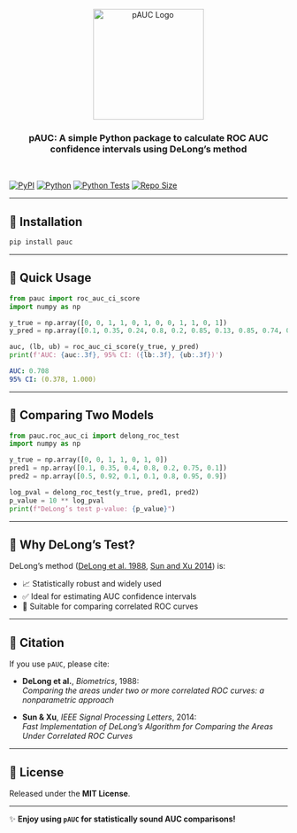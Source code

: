 <p align="center">
  <img src="assets/logo.png" alt="pAUC Logo" width="200"/>
</p>

<h3 align="center">
pAUC: A simple Python package to calculate ROC AUC confidence intervals using DeLong’s method
</h3>



<br/>

[![PyPI](https://img.shields.io/pypi/v/pauc.svg)](https://pypi.org/project/pauc/)
[![Python](https://img.shields.io/pypi/pyversions/pauc.svg)](https://pypi.org/project/pauc)
[![Python Tests](https://github.com/srijitseal/pauc/actions/workflows/ci.yml/badge.svg)](https://github.com/srijitseal/pauc/actions/workflows/ci.yml)
[![Repo Size](https://img.shields.io/github/repo-size/srijitseal/pauc.svg)](https://pypi.org/project/pauc/)


---

## 📌 Installation

```bash
pip install pauc
```

---

## 📌 Quick Usage

```python
from pauc import roc_auc_ci_score
import numpy as np

y_true = np.array([0, 0, 1, 1, 0, 1, 0, 0, 1, 1, 0, 1])
y_pred = np.array([0.1, 0.35, 0.24, 0.8, 0.2, 0.85, 0.13, 0.85, 0.74, 0.58, 0.71, 0.25])

auc, (lb, ub) = roc_auc_ci_score(y_true, y_pred)
print(f'AUC: {auc:.3f}, 95% CI: ({lb:.3f}, {ub:.3f})')
```

```yaml
AUC: 0.708
95% CI: (0.378, 1.000)
```

---

## 📌 Comparing Two Models

```python
from pauc.roc_auc_ci import delong_roc_test
import numpy as np

y_true = np.array([0, 0, 1, 1, 0, 1, 0])
pred1 = np.array([0.1, 0.35, 0.4, 0.8, 0.2, 0.75, 0.1])
pred2 = np.array([0.5, 0.92, 0.1, 0.1, 0.8, 0.95, 0.9])

log_pval = delong_roc_test(y_true, pred1, pred2)
p_value = 10 ** log_pval
print(f"DeLong’s test p-value: {p_value}")
```

---

## 📌 Why DeLong’s Test?

DeLong’s method ([DeLong et al. 1988](https://doi.org/10.2307/2531595), [Sun and Xu 2014](https://doi.org/10.1109/LSP.2014.2337313)) is:

- 📈 Statistically robust and widely used  
- ✅ Ideal for estimating AUC confidence intervals  
- 🔁 Suitable for comparing correlated ROC curves  

---

## 📌 Citation

If you use `pAUC`, please cite:

- **DeLong et al.**, *Biometrics*, 1988:  
  _Comparing the areas under two or more correlated ROC curves: a nonparametric approach_

- **Sun & Xu**, *IEEE Signal Processing Letters*, 2014:  
  _Fast Implementation of DeLong’s Algorithm for Comparing the Areas Under Correlated ROC Curves_

---

## 📌 License

Released under the **MIT License**.

---

✨ **Enjoy using `pAUC` for statistically sound AUC comparisons!**
